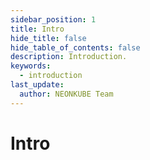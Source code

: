 ```yaml
---
sidebar_position: 1
title: Intro
hide_title: false
hide_table_of_contents: false
description: Introduction.
keywords:
  - introduction
last_update:
  author: NEONKUBE Team
---
```


# Intro

